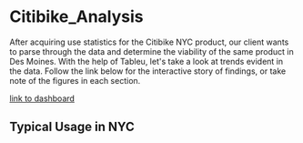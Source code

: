 # Citibike_Analysis

After acquiring use statistics for the Citibike NYC product, our client wants to parse through the data and determine the viability of the same product in Des Moines. With the help of Tableu, let's take a look at trends evident in the data. Follow the link below for the interactive story of findings, or take note of the figures in each section.

[link to dashboard](https://public.tableau.com/profile/david8508#!/vizhome/citiBike_report/Story1?publish=yes "link to dashboard") 

## Typical Usage in NYC


